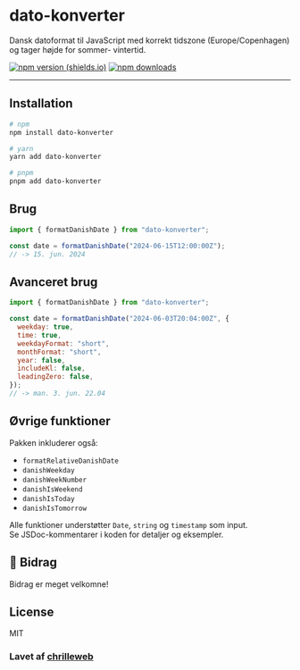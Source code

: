 # dato-konverter

Dansk datoformat til JavaScript med korrekt tidszone (Europe/Copenhagen) og tager højde for sommer- vintertid.

[![npm version (shields.io)](https://img.shields.io/npm/v/dato-konverter.svg)](https://www.npmjs.com/package/dato-konverter)
[![npm downloads](https://img.shields.io/npm/dt/dato-konverter.svg)](https://www.npmjs.com/package/dato-konverter)


---

## Installation

```bash
# npm
npm install dato-konverter

# yarn
yarn add dato-konverter

# pnpm
pnpm add dato-konverter
```

## Brug

```js
import { formatDanishDate } from "dato-konverter";

const date = formatDanishDate("2024-06-15T12:00:00Z");
// -> 15. jun. 2024

```

## Avanceret brug

```js
import { formatDanishDate } from "dato-konverter";

const date = formatDanishDate("2024-06-03T20:04:00Z", {
  weekday: true,
  time: true,
  weekdayFormat: "short",
  monthFormat: "short",
  year: false,
  includeKl: false,
  leadingZero: false,
});
// -> man. 3. jun. 22.04
```

## Øvrige funktioner

Pakken inkluderer også:

- `formatRelativeDanishDate`
- `danishWeekday`
- `danishWeekNumber`
- `danishIsWeekend`
- `danishIsToday`
- `danishIsTomorrow`

Alle funktioner understøtter `Date`, `string` og `timestamp` som input.  
Se JSDoc-kommentarer i koden for detaljer og eksempler.

## 🤝 Bidrag

Bidrag er meget velkomne!

## License

MIT

### Lavet af [chrilleweb](https://github.com/chrilleweb)
